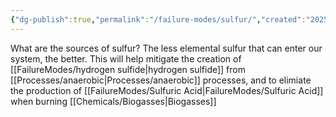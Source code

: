 ```yaml
---
{"dg-publish":true,"permalink":"/failure-modes/sulfur/","created":"2025-01-10T15:30:53.573-06:00"}
---
```


What are the sources of sulfur?
The less elemental sulfur that can enter our system, the better. This will help mitigate the creation of [[FailureModes/hydrogen sulfide\|hydrogen sulfide]] from [[Processes/anaerobic\|Processes/anaerobic]] processes, and to elimiate the production of [[FailureModes/Sulfuric Acid\|FailureModes/Sulfuric Acid]] when burning [[Chemicals/Biogasses\|Biogasses]]